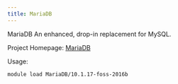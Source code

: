 ```yaml
---
title: MariaDB
---
```

MariaDB An enhanced, drop-in replacement for MySQL.

Project Homepage: [MariaDB](https://mariadb.org/)

Usage:
```
module load MariaDB/10.1.17-foss-2016b
```
